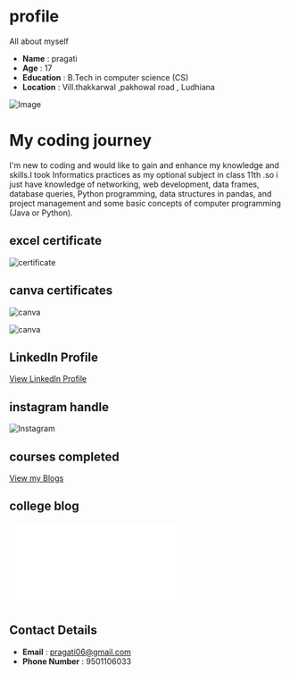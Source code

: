 # profile
All about myself 
- **Name** : pragati 
- **Age** : 17
- **Education** : B.Tech in computer science   (CS)
- **Location** : Vill.thakkarwal ,pakhowal road , Ludhiana

![Image](https://i.imghippo.com/files/2TX4j1721633801.jpg)

# My coding journey

I'm new to coding and would like to gain and enhance my knowledge and skills.I took Informatics practices as my optional subject in class 11th .so i just have knowledge of networking, web development, data frames, database queries, Python programming, data structures in pandas, and project management and some basic concepts of computer programming (Java or Python).

## excel certificate 
![certificate](https://d9jmtjs5r4cgq.cloudfront.net/ComplementaryCourseCertificate/5046776/original/Pragati_yadav20240721-75-15swme2.jpg)

## canva certificates 

![canva](https://i.imghippo.com/files/ro8Ez1721658822.jpg)

![canva](https://i.imghippo.com/files/Yebq51721658670.jpg)

## LinkedIn Profile
[View LinkedIn Profile](https://www.linkedin.com/in/pragati-yadav-876240319?utm_source=share&utm_campaign=share_via&utm_content=profile&utm_medium=android_app)

## instagram handle
![Instagram](https://www.instagram.com/itznotpragati?igsh=NDR4Mm1tM25sNTFo)

## courses completed 
[View my Blogs](README.md)

## college blog
![college](README.md)


## Contact Details
- **Email** : pragati06@gmail.com
- **Phone Number** : 9501106033
